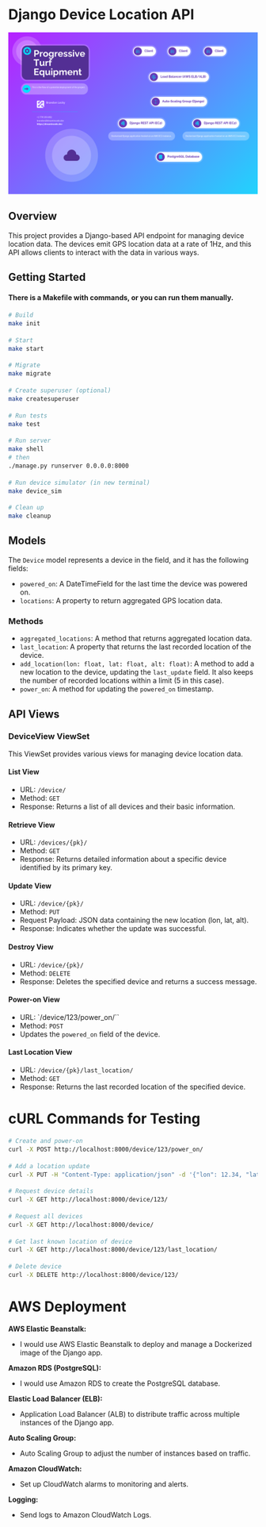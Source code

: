 # Django Device Location API

![Diagram](./docs/images/deployment.png)

## Overview

This project provides a Django-based API endpoint for managing device location data. The devices emit GPS location data at a rate of 1Hz, and this API allows clients to interact with the data in various ways.

## Getting Started

#### There is a Makefile with commands, or you can run them manually. 

```bash
# Build
make init

# Start
make start

# Migrate
make migrate

# Create superuser (optional)
make createsuperuser

# Run tests
make test

# Run server
make shell
# then
./manage.py runserver 0.0.0.0:8000

# Run device simulator (in new terminal)
make device_sim

# Clean up
make cleanup
```

## Models

The `Device` model represents a device in the field, and it has the following fields:

- `powered_on`: A DateTimeField for the last time the device was powered on.
- `locations`: A property to return aggregated GPS location data.

### Methods
- `aggregated_locations`: A method that returns aggregated location data.
- `last_location`: A property that returns the last recorded location of the device.
- `add_location(lon: float, lat: float, alt: float)`: A method to add a new location to the device, updating the `last_update` field. It also keeps the number of recorded locations within a limit (5 in this case).
- `power_on`: A method for updating the `powered_on` timestamp.

## API Views

### DeviceView ViewSet

This ViewSet provides various views for managing device location data.

#### List View

- URL: `/device/`
- Method: `GET`
- Response: Returns a list of all devices and their basic information.

#### Retrieve View

- URL: `/devices/{pk}/`
- Method: `GET`
- Response: Returns detailed information about a specific device identified by its primary key.

#### Update View

- URL: `/device/{pk}/`
- Method: `PUT`
- Request Payload: JSON data containing the new location (lon, lat, alt).
- Response: Indicates whether the update was successful.

#### Destroy View

- URL: `/device/{pk}/`
- Method: `DELETE`
- Response: Deletes the specified device and returns a success message.

#### Power-on View

- URL: `/device/123/power_on/``
- Method: `POST`
- Updates the `powered_on` field of the device.

#### Last Location View

- URL: `/device/{pk}/last_location/`
- Method: `GET`
- Response: Returns the last recorded location of the specified device.

# cURL Commands for Testing
```bash
# Create and power-on
curl -X POST http://localhost:8000/device/123/power_on/

# Add a location update
curl -X PUT -H "Content-Type: application/json" -d '{"lon": 12.34, "lat": 56.78, "alt": 100.0}' http://localhost:8000/device/123/

# Request device details
curl -X GET http://localhost:8000/device/123/

# Request all devices
curl -X GET http://localhost:8000/device/

# Get last known location of device
curl -X GET http://localhost:8000/device/123/last_location/

# Delete device
curl -X DELETE http://localhost:8000/device/123/
```

# AWS Deployment

**AWS Elastic Beanstalk:**
   - I would use AWS Elastic Beanstalk to deploy and manage a Dockerized image of the Django app.

**Amazon RDS (PostgreSQL):**
   - I would use Amazon RDS to create the PostgreSQL database.

**Elastic Load Balancer (ELB):**
   - Application Load Balancer (ALB) to distribute traffic across multiple instances of the Django app.

**Auto Scaling Group:**
   - Auto Scaling Group to adjust the number of instances based on traffic.

**Amazon CloudWatch:**
   - Set up CloudWatch alarms to monitoring and alerts.

**Logging:**
   - Send logs to Amazon CloudWatch Logs.